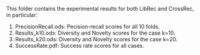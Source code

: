 This folder contains the experimental results for both LibRec and CrossRec, in particular:

1. PrecisionRecall.ods: Pecision-recall scores for all 10 folds.
2. Results_k10.ods: Diversity and Novelty scores for the case k=10.
3. Results_k20.ods: Diversity and Novelty scores for the case k=20.
4. SuccessRate.pdf: Success rate scores for all cases.
